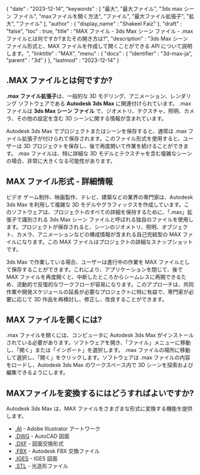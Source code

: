 {
   "date" : "2023-12-14",
   "keywords" : [
"最大",
"最大ファイル",
"3ds max シーン ファイル",
"maxファイルを開く方法",
"ファイル",
"最大ファイル拡張子",
"拡大",
"ファイル"
],
   "author" : {
      "display_name" : "Shakeel Faiz"
},
   "draft" : "false",
   "toc" : true,
   "title" : "MAX ファイル - 3ds Max シーン ファイル - .max ファイルとは何ですか?またその開き方は?",
   "description" : "3ds Max シーン ファイル形式と、MAX ファイルを作成して開くことができる API について説明します。",
   "linktitle" : "MAX",
   "menu" : {
      "docs" : {
         "identifier" : "3d-max-ja",
         "parent" : "3d"
}
},
   "lastmod" : "2023-12-14"
}

## .MAX ファイルとは何ですか?

**.max ファイル拡張子**は、一般的な 3D モデリング、アニメーション、レンダリング ソフトウェアである **Autodesk 3ds Max** に関連付けられています。 .max ファイルは **3ds Max シーン ファイル** で、ジオメトリ、テクスチャ、照明、カメラ、その他の設定を含む 3D シーンに関する情報が含まれています。

Autodesk 3ds Max でプロジェクトまたはシーンを保存すると、通常は .max ファイル拡張子が付けられて保存されます。このファイル形式を使用すると、ユーザーは 3D プロジェクトを保存し、後で再度開いて作業を続けることができます。 .max ファイルは、特に詳細な 3D モデルとテクスチャを含む複雑なシーンの場合、非常に大きくなる可能性があります。

## MAX ファイル形式 - 詳細情報

ビデオ ゲーム制作、映画製作、テレビ、建築などの業界の専門家は、Autodesk 3ds Max を利用して複雑な 3D モデルやグラフィックスを作成しています。このソフトウェアは、プロジェクトのすべての詳細を保持するために、「.max」拡張子で識別される 3ds Max シーン ファイルと呼ばれる独自のファイルを使用します。プロジェクトが保存されると、シーンのジオメトリ、照明、オブジェクト、カメラ、アニメーションなどの構成情報が含まれる自己完結型の MAX ファイルになります。この MAX ファイルはプロジェクトの詳細なスナップショットです。

3ds Max で作業している場合、ユーザーは進行中の作業を MAX ファイルとして保存することができます。これにより、アプリケーションを閉じて、後で MAX ファイルを再度開くと、中断したところからシームレスに再開できるため、流動的で反復的なワークフローが容易になります。このアプローチは、共同作業や開発スケジュールの延長が必要なプロジェクトに特に有益で、専門家が必要に応じて 3D 作品を再検討し、修正し、改良することができます。

## MAX ファイルを開くには?

.max ファイルを開くには、コンピュータに Autodesk 3ds Max がインストールされている必要があります。ソフトウェアを開き、「ファイル」メニューに移動し、「開く」または「インポート」を選択します。 .max ファイルの場所に移動して選択し、「開く」をクリックします。ソフトウェアは .max ファイルの内容をロードし、Autodesk 3ds Max のワークスペース内で 3D シーンを探索および編集できるようにします。

## MAXファイルを変換するにはどうすればよいですか?

Autodesk 3ds Max は、MAX ファイルをさまざまな形式に変換する機能を提供します。

- [.AI](/image/ai/) - Adobe Illustrator アートワーク
- [.DWG](/cad/dwg/) - AutoCAD 図面
- [.DXF](/cad/dxf/) - 図面交換形式
- [.FBX](/3d/fbx/) - Autodesk FBX 交換ファイル
- [.IGES](/cad/iges/) - IGES 図面
- [.STL](/cad/stl/) - 光造形ファイル

